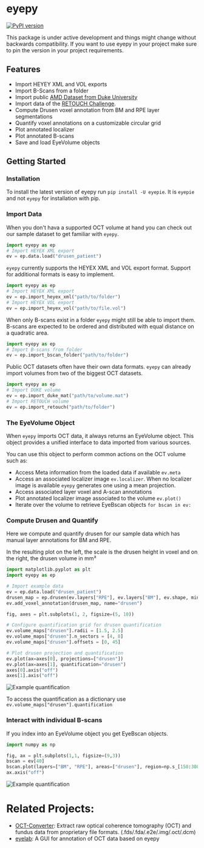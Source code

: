 # eyepy

[![PyPI version](https://badge.fury.io/py/eyepie.svg)](https://badge.fury.io/py/eyepie)


This package is under active development and things might change without
backwards compatibility. If you want to use eyepy in your project make sure to
pin the version in your project requirements.


## Features

* Import HEYEY XML and VOL exports
* Import B-Scans from a folder
* Import public [AMD Dataset from Duke University](https://people.duke.edu/~sf59/RPEDC_Ophth_2013_dataset.htm)
* Import data of the [RETOUCH Challenge](https://retouch.grand-challenge.org/).
* Compute Drusen voxel annotation from BM and RPE layer segmentations
* Quantify voxel annotations on a customizable circular grid
* Plot annotated localizer
* Plot annotated B-scans
* Save and load EyeVolume objects

## Getting Started

### Installation
To install the latest version of eyepy run `pip install -U eyepie`. It is `eyepie` and not `eyepy` for installation with pip.

### Import Data
When you don't hava a supported OCT volume at hand you can check out our sample dataset to get familiar with `eyepy`.
```python
import eyepy as ep
# Import HEYEX XML export
ev = ep.data.load("drusen_patient")
```

`eyepy` currently supports the HEYEX XML and VOL export format. Support for additional formats is easy to implement.

```python
import eyepy as ep
# Import HEYEX XML export
ev = ep.import_heyex_xml("path/to/folder")
# Import HEYEX VOL export
ev = ep.import_heyex_vol("path/to/file.vol")
```

When only B-scans exist in a folder `eyepy` might still be able to import them. B-scans are expected to be ordered and distributed with equal distance on a quadratic area.
```python
import eyepy as ep
# Import B-scans from folder
ev = ep.import_bscan_folder("path/to/folder")
```

Public OCT datasets often have their own data formats. `eyepy` can already import volumes from two of the biggest OCT datasets.
```python
import eyepy as ep
# Import DUKE volume
ev = ep.import_duke_mat("path/to/volume.mat")
# Import RETOUCH volume
ev = ep.import_retouch("path/to/folder")
```

### The EyeVolume Object
When `eyepy` imports OCT data, it always returns an EyeVolume object. This object provides a unified interface to data imported from various sources.

You can use this object to perform common actions on the OCT volume such as:

+ Access Meta information from the loaded data if available `ev.meta`
+ Access an associated localizer image `ev.localizer`. When no localizer image is available `eyepy` generates one using a mean projection.
+ Access associated layer voxel and A-scan annotations
+ Plot annotated localizer image associated to the volume `ev.plot()`
+ Iterate over the volume to retrieve EyeBscan objects `for bscan in ev:`

### Compute Drusen and Quantify
Here we compute and quantify drusen for our sample data which has manual layer annotations for BM and RPE.

In the resulting plot on the left, the scale is the drusen height in voxel and on the right, the drusen volume in mm³

```python
import matplotlib.pyplot as plt
import eyepy as ep

# Import example data
ev = ep.data.load("drusen_patient")
drusen_map = ep.drusen(ev.layers["RPE"], ev.layers["BM"], ev.shape, minimum_height=2)
ev.add_voxel_annotation(drusen_map, name="drusen")

fig, axes = plt.subplots(1, 2, figsize=(5, 10))

# Configure quantification grid for drusen quantification
ev.volume_maps["drusen"].radii = [1.5, 2.5]
ev.volume_maps["drusen"].n_sectors = [4, 8]
ev.volume_maps["drusen"].offsets = [0, 45]

# Plot drusen projection and quantification
ev.plot(ax=axes[0], projections=["drusen"])
ev.plot(ax=axes[1], quantification="drusen")
axes[0].axis("off")
axes[1].axis("off")
```
![Example quantification](examples/drusen_quantification.jpeg)

To access the quantification as a dictionary use `ev.volume_maps["drusen"].quantification`

### Interact with individual B-scans
If you index into an EyeVolume object you get EyeBscan objects.

```python
import numpy as np

fig, ax = plt.subplots(1,1, figsize=(9,3))
bscan = ev[40]
bscan.plot(layers=["BM", "RPE"], areas=["drusen"], region=np.s_[150:300, :], ax=ax)
ax.axis("off")
```

![Example quantification](examples/bscan_visualization.jpeg)

# Related Projects:

+ [OCT-Converter](https://github.com/marksgraham/OCT-Converter): Extract raw optical coherence tomography (OCT) and fundus data from proprietary file formats. (.fds/.fda/.e2e/.img/.oct/.dcm)
+ [eyelab](https://github.com/MedVisBonn/eyelab): A GUI for annotation of OCT data based on eyepy

